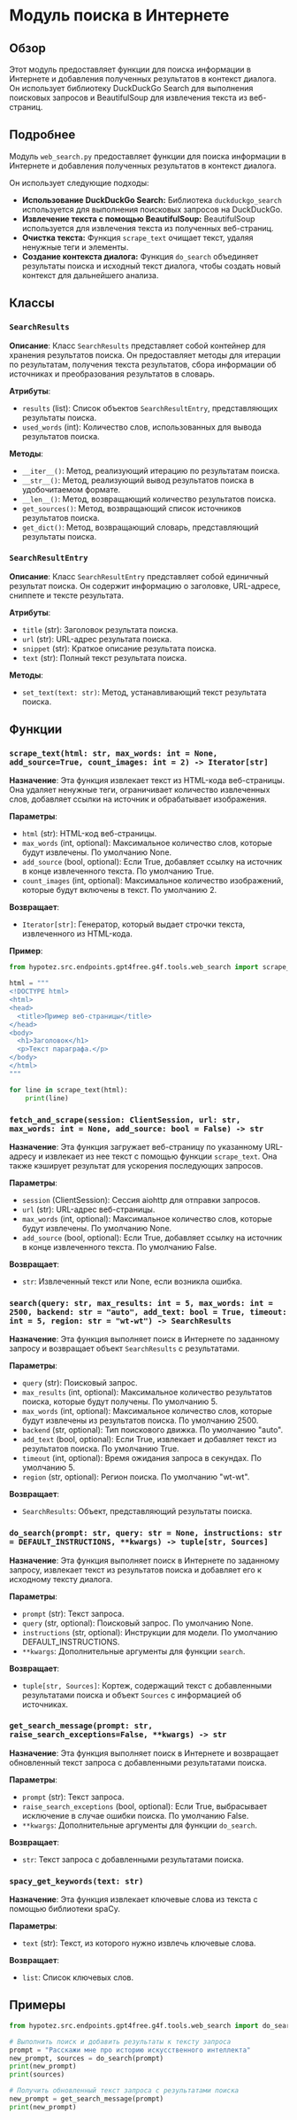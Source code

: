 # Модуль поиска в Интернете

## Обзор

Этот модуль предоставляет функции для поиска информации в Интернете и добавления полученных результатов в контекст диалога. Он использует библиотеку DuckDuckGo Search для выполнения поисковых запросов и BeautifulSoup для извлечения текста из веб-страниц.

## Подробнее

Модуль `web_search.py` предоставляет функции для поиска информации в Интернете и добавления полученных результатов в контекст диалога. 

Он использует следующие подходы:

- **Использование DuckDuckGo Search:** Библиотека `duckduckgo_search` используется для выполнения поисковых запросов на DuckDuckGo.
- **Извлечение текста с помощью BeautifulSoup:** BeautifulSoup используется для извлечения текста из полученных веб-страниц.
- **Очистка текста:** Функция `scrape_text` очищает текст, удаляя ненужные теги и элементы.
- **Создание контекста диалога:** Функция `do_search` объединяет результаты поиска и исходный текст диалога, чтобы создать новый контекст для дальнейшего анализа.

## Классы

### `SearchResults`

**Описание**: Класс `SearchResults` представляет собой контейнер для хранения результатов поиска. Он предоставляет методы для итерации по результатам, получения текста результатов, сбора информации об источниках и преобразования результатов в словарь.

**Атрибуты**:

- `results` (list): Список объектов `SearchResultEntry`, представляющих результаты поиска.
- `used_words` (int): Количество слов, использованных для вывода результатов поиска.

**Методы**:

- `__iter__()`: Метод, реализующий итерацию по результатам поиска.
- `__str__()`: Метод, реализующий вывод результатов поиска в удобочитаемом формате.
- `__len__()`: Метод, возвращающий количество результатов поиска.
- `get_sources()`: Метод, возвращающий список источников результатов поиска.
- `get_dict()`: Метод, возвращающий словарь, представляющий результаты поиска.

### `SearchResultEntry`

**Описание**: Класс `SearchResultEntry` представляет собой единичный результат поиска. Он содержит информацию о заголовке, URL-адресе, сниппете и тексте результата.

**Атрибуты**:

- `title` (str): Заголовок результата поиска.
- `url` (str): URL-адрес результата поиска.
- `snippet` (str): Краткое описание результата поиска.
- `text` (str): Полный текст результата поиска.

**Методы**:

- `set_text(text: str)`: Метод, устанавливающий текст результата поиска.

## Функции

### `scrape_text(html: str, max_words: int = None, add_source=True, count_images: int = 2) -> Iterator[str]`

**Назначение**: Эта функция извлекает текст из HTML-кода веб-страницы. Она удаляет ненужные теги, ограничивает количество извлеченных слов, добавляет ссылки на источник и обрабатывает изображения.

**Параметры**:

- `html` (str): HTML-код веб-страницы.
- `max_words` (int, optional): Максимальное количество слов, которые будут извлечены. По умолчанию None.
- `add_source` (bool, optional): Если True, добавляет ссылку на источник в конце извлеченного текста. По умолчанию True.
- `count_images` (int, optional): Максимальное количество изображений, которые будут включены в текст. По умолчанию 2.

**Возвращает**:

- `Iterator[str]`: Генератор, который выдает строчки текста, извлеченного из HTML-кода.

**Пример**:

```python
from hypotez.src.endpoints.gpt4free.g4f.tools.web_search import scrape_text

html = """
<!DOCTYPE html>
<html>
<head>
  <title>Пример веб-страницы</title>
</head>
<body>
  <h1>Заголовок</h1>
  <p>Текст параграфа.</p>
</body>
</html>
"""

for line in scrape_text(html):
    print(line)
```

### `fetch_and_scrape(session: ClientSession, url: str, max_words: int = None, add_source: bool = False) -> str`

**Назначение**: Эта функция загружает веб-страницу по указанному URL-адресу и извлекает из нее текст с помощью функции `scrape_text`. Она также кэширует результат для ускорения последующих запросов.

**Параметры**:

- `session` (ClientSession): Сессия aiohttp для отправки запросов.
- `url` (str): URL-адрес веб-страницы.
- `max_words` (int, optional): Максимальное количество слов, которые будут извлечены. По умолчанию None.
- `add_source` (bool, optional): Если True, добавляет ссылку на источник в конце извлеченного текста. По умолчанию False.

**Возвращает**:

- `str`: Извлеченный текст или None, если возникла ошибка.

### `search(query: str, max_results: int = 5, max_words: int = 2500, backend: str = "auto", add_text: bool = True, timeout: int = 5, region: str = "wt-wt") -> SearchResults`

**Назначение**: Эта функция выполняет поиск в Интернете по заданному запросу и возвращает объект `SearchResults` с результатами.

**Параметры**:

- `query` (str): Поисковый запрос.
- `max_results` (int, optional): Максимальное количество результатов поиска, которые будут получены. По умолчанию 5.
- `max_words` (int, optional): Максимальное количество слов, которые будут извлечены из результатов поиска. По умолчанию 2500.
- `backend` (str, optional): Тип поискового движка. По умолчанию "auto".
- `add_text` (bool, optional): Если True, извлекает и добавляет текст из результатов поиска. По умолчанию True.
- `timeout` (int, optional): Время ожидания запроса в секундах. По умолчанию 5.
- `region` (str, optional): Регион поиска. По умолчанию "wt-wt".

**Возвращает**:

- `SearchResults`: Объект, представляющий результаты поиска.

### `do_search(prompt: str, query: str = None, instructions: str = DEFAULT_INSTRUCTIONS, **kwargs) -> tuple[str, Sources]`

**Назначение**: Эта функция выполняет поиск в Интернете по заданному запросу, извлекает текст из результатов поиска и добавляет его к исходному тексту диалога.

**Параметры**:

- `prompt` (str): Текст запроса.
- `query` (str, optional): Поисковый запрос. По умолчанию None.
- `instructions` (str, optional): Инструкции для модели. По умолчанию DEFAULT_INSTRUCTIONS.
- `**kwargs`: Дополнительные аргументы для функции `search`.

**Возвращает**:

- `tuple[str, Sources]`: Кортеж, содержащий текст с добавленными результатами поиска и объект `Sources` с информацией об источниках.

### `get_search_message(prompt: str, raise_search_exceptions=False, **kwargs) -> str`

**Назначение**: Эта функция выполняет поиск в Интернете и возвращает обновленный текст запроса с добавленными результатами поиска.

**Параметры**:

- `prompt` (str): Текст запроса.
- `raise_search_exceptions` (bool, optional): Если True, выбрасывает исключение в случае ошибки поиска. По умолчанию False.
- `**kwargs`: Дополнительные аргументы для функции `do_search`.

**Возвращает**:

- `str`: Текст запроса с добавленными результатами поиска.

### `spacy_get_keywords(text: str)`

**Назначение**: Эта функция извлекает ключевые слова из текста с помощью библиотеки spaCy.

**Параметры**:

- `text` (str): Текст, из которого нужно извлечь ключевые слова.

**Возвращает**:

- `list`: Список ключевых слов.

## Примеры

```python
from hypotez.src.endpoints.gpt4free.g4f.tools.web_search import do_search, get_search_message

# Выполнить поиск и добавить результаты к тексту запроса
prompt = "Расскажи мне про историю искусственного интеллекта"
new_prompt, sources = do_search(prompt)
print(new_prompt)
print(sources)

# Получить обновленный текст запроса с результатами поиска
new_prompt = get_search_message(prompt)
print(new_prompt)
```